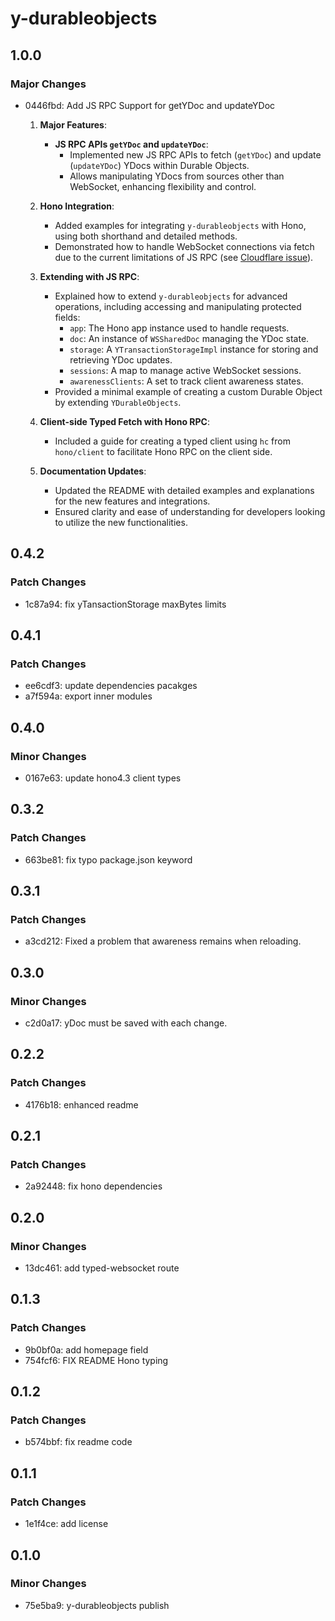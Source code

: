 # y-durableobjects

## 1.0.0

### Major Changes

- 0446fbd: Add JS RPC Support for getYDoc and updateYDoc

  1. **Major Features**:

     - **JS RPC APIs `getYDoc` and `updateYDoc`**:
       - Implemented new JS RPC APIs to fetch (`getYDoc`) and update (`updateYDoc`) YDocs within Durable Objects.
       - Allows manipulating YDocs from sources other than WebSocket, enhancing flexibility and control.

  2. **Hono Integration**:

     - Added examples for integrating `y-durableobjects` with Hono, using both shorthand and detailed methods.
     - Demonstrated how to handle WebSocket connections via fetch due to the current limitations of JS RPC (see [Cloudflare issue](https://github.com/cloudflare/workerd/issues/2319)).

  3. **Extending with JS RPC**:

     - Explained how to extend `y-durableobjects` for advanced operations, including accessing and manipulating protected fields:
       - `app`: The Hono app instance used to handle requests.
       - `doc`: An instance of `WSSharedDoc` managing the YDoc state.
       - `storage`: A `YTransactionStorageImpl` instance for storing and retrieving YDoc updates.
       - `sessions`: A map to manage active WebSocket sessions.
       - `awarenessClients`: A set to track client awareness states.
     - Provided a minimal example of creating a custom Durable Object by extending `YDurableObjects`.

  4. **Client-side Typed Fetch with Hono RPC**:

     - Included a guide for creating a typed client using `hc` from `hono/client` to facilitate Hono RPC on the client side.

  5. **Documentation Updates**:
     - Updated the README with detailed examples and explanations for the new features and integrations.
     - Ensured clarity and ease of understanding for developers looking to utilize the new functionalities.

## 0.4.2

### Patch Changes

- 1c87a94: fix yTansactionStorage maxBytes limits

## 0.4.1

### Patch Changes

- ee6cdf3: update dependencies pacakges
- a7f594a: export inner modules

## 0.4.0

### Minor Changes

- 0167e63: update hono4.3 client types

## 0.3.2

### Patch Changes

- 663be81: fix typo package.json keyword

## 0.3.1

### Patch Changes

- a3cd212: Fixed a problem that awareness remains when reloading.

## 0.3.0

### Minor Changes

- c2d0a17: yDoc must be saved with each change.

## 0.2.2

### Patch Changes

- 4176b18: enhanced readme

## 0.2.1

### Patch Changes

- 2a92448: fix hono dependencies

## 0.2.0

### Minor Changes

- 13dc461: add typed-websocket route

## 0.1.3

### Patch Changes

- 9b0bf0a: add homepage field
- 754fcf6: FIX README Hono typing

## 0.1.2

### Patch Changes

- b574bbf: fix readme code

## 0.1.1

### Patch Changes

- 1e1f4ce: add license

## 0.1.0

### Minor Changes

- 75e5ba9: y-durableobjects publish
